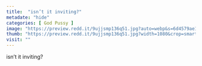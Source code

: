 ```yaml
---
title:  "isn’t it inviting?"
metadate: "hide"
categories: [ God Pussy ]
image: "https://preview.redd.it/9ujjsmp136q51.jpg?auto=webp&s=6d4579ae14a0a8f6dd377fde8156ed4ebb82c7f0"
thumb: "https://preview.redd.it/9ujjsmp136q51.jpg?width=1080&crop=smart&auto=webp&s=d7443701338a21a96a611fb95160d61dc56b3eaf"
visit: ""
---
```

isn’t it inviting?
